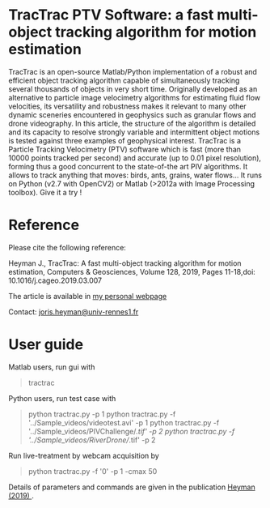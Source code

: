 # TracTrac PTV Software: a fast multi-object tracking algorithm for motion estimation

TracTrac is an open-source Matlab/Python implementation of a robust and efficient object tracking algorithm capable of simultaneously tracking several thousands of objects in very short time. Originally developed as an alternative to particle image velocimetry algorithms for estimating fluid flow velocities, its versatility and robustness makes it relevant to many other dynamic sceneries encountered in geophysics such as granular flows and drone videography. In this article, the structure of the algorithm is detailed and its capacity to resolve strongly variable and intermittent object motions is tested against three examples of geophysical interest.
TracTrac is a Particle Tracking Velocimetry (PTV) software which is fast (more than 10000 points tracked per second) and accurate (up to 0.01 pixel resolution), forming thus a good concurrent to the state-of-the art PIV algorithms. It allows to track anything that moves: birds, ants, grains, water flows... It runs on Python (v2.7 with OpenCV2) or Matlab (>2012a with Image Processing toolbox). Give it a try !


# Reference
Please cite the following reference:

Heyman J., TracTrac: A fast multi-object tracking algorithm for motion estimation, Computers & Geosciences, Volume 128, 2019, Pages 11-18,doi: 10.1016/j.cageo.2019.03.007

The article is available in <a href="https://perso.univ-rennes1.fr/joris.heyman/PDF/tractrac_final.pdf" > my personal webpage </a>

Contact: joris.heyman@univ-rennes1.fr 


# User guide

Matlab users, run gui with 
> tractrac 

Python users, run test case with
> python tractrac.py -p 1
> python tractrac.py -f '../Sample_videos/videotest.avi' -p 1
> python tractrac.py -f '../Sample_videos/PIVChallenge/*.tif' -p 2
> python tractrac.py -f '../Sample_videos/RiverDrone/*.tif' -p 2

Run live-treatment by webcam acquisition by
> python tractrac.py -f '0' -p 1 -cmax 50

Details of parameters and commands are given in the publication <a href="https://perso.univ-rennes1.fr/joris.heyman/PDF/tractrac_final.pdf" > Heyman (2019) </a>.

